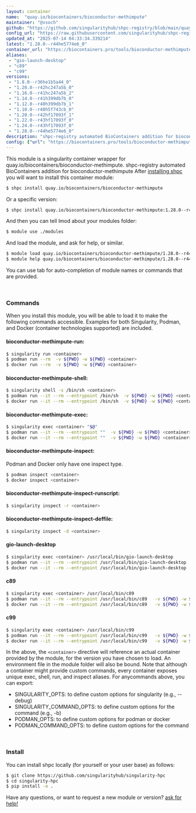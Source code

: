 ```yaml
---
layout: container
name:  "quay.io/biocontainers/bioconductor-methimpute"
maintainer: "@vsoch"
github: "https://github.com/singularityhub/shpc-registry/blob/main/quay.io/biocontainers/bioconductor-methimpute/container.yaml"
config_url: "https://raw.githubusercontent.com/singularityhub/shpc-registry/main/quay.io/biocontainers/bioconductor-methimpute/container.yaml"
updated_at: "2025-07-14 04:33:34.339214"
latest: "1.28.0--r44he5774e6_0"
container_url: "https://biocontainers.pro/tools/bioconductor-methimpute"
aliases:
 - "gio-launch-desktop"
 - "c89"
 - "c99"
versions:
 - "1.8.0--r36he1b5a44_0"
 - "1.20.0--r42hc247a5b_0"
 - "1.16.0--r41hc247a5b_2"
 - "1.14.0--r41h399db7b_0"
 - "1.12.0--r40h399db7b_1"
 - "1.10.0--r40h5f743cb_0"
 - "1.20.0--r42hf17093f_1"
 - "1.22.0--r43hf17093f_0"
 - "1.24.0--r43hf17093f_0"
 - "1.28.0--r44he5774e6_0"
description: "shpc-registry automated BioContainers addition for bioconductor-methimpute"
config: {"url": "https://biocontainers.pro/tools/bioconductor-methimpute", "maintainer": "@vsoch", "description": "shpc-registry automated BioContainers addition for bioconductor-methimpute", "latest": {"1.28.0--r44he5774e6_0": "sha256:916fb9379550a3f35a797efba6431ffaa3ab8e1bc73944ee555e671bc06a157e"}, "tags": {"1.8.0--r36he1b5a44_0": "sha256:f366f4b6ce53b45b7222b56fc5bdedfd3b399fe5e2c0d080de5f3712b55cf38e", "1.20.0--r42hc247a5b_0": "sha256:157fca3dedc6cb6cece4249135eb8745c8b8f3ad663aa927999280fda91c2b0d", "1.16.0--r41hc247a5b_2": "sha256:4d8bcb2e71163ca5429a2292c36a3cdcb1641a7b03d1d436456e439297b24612", "1.14.0--r41h399db7b_0": "sha256:f365a55744ce5672b5f6c5f79aeabdd0cb1ae77bba410a48a14da06fa3919dea", "1.12.0--r40h399db7b_1": "sha256:139bb3dd5514932304c5f5dca53aa25f47d4475561bb39abaee81392099ea30b", "1.10.0--r40h5f743cb_0": "sha256:ee061cf360ba05307df9b2cc746c0fdc4f460e506dcbee41966c4bdd6c53e393", "1.20.0--r42hf17093f_1": "sha256:b079e2aa9107ee48fcabe9bc8ac2da8d225cf3bdebebf5b28635f8cca4a1d24f", "1.22.0--r43hf17093f_0": "sha256:dd4bfbe10054a5b8d8cb89fa275299a04235e232e65fca6c0794bf03a7b4faa8", "1.24.0--r43hf17093f_0": "sha256:c1462c2c3164b36b45a55685709aec5012997d58ff9d2e501cc205a01cedbb8e", "1.28.0--r44he5774e6_0": "sha256:916fb9379550a3f35a797efba6431ffaa3ab8e1bc73944ee555e671bc06a157e"}, "docker": "quay.io/biocontainers/bioconductor-methimpute", "aliases": {"gio-launch-desktop": "/usr/local/bin/gio-launch-desktop", "c89": "/usr/local/bin/c89", "c99": "/usr/local/bin/c99"}}
---
```


This module is a singularity container wrapper for quay.io/biocontainers/bioconductor-methimpute.
shpc-registry automated BioContainers addition for bioconductor-methimpute
After [installing shpc](#install) you will want to install this container module:


```bash
$ shpc install quay.io/biocontainers/bioconductor-methimpute
```

Or a specific version:

```bash
$ shpc install quay.io/biocontainers/bioconductor-methimpute:1.28.0--r44he5774e6_0
```

And then you can tell lmod about your modules folder:

```bash
$ module use ./modules
```

And load the module, and ask for help, or similar.

```bash
$ module load quay.io/biocontainers/bioconductor-methimpute/1.28.0--r44he5774e6_0
$ module help quay.io/biocontainers/bioconductor-methimpute/1.28.0--r44he5774e6_0
```

You can use tab for auto-completion of module names or commands that are provided.

<br>

### Commands

When you install this module, you will be able to load it to make the following commands accessible.
Examples for both Singularity, Podman, and Docker (container technologies supported) are included.

#### bioconductor-methimpute-run:

```bash
$ singularity run <container>
$ podman run --rm  -v ${PWD} -w ${PWD} <container>
$ docker run --rm  -v ${PWD} -w ${PWD} <container>
```

#### bioconductor-methimpute-shell:

```bash
$ singularity shell -s /bin/sh <container>
$ podman run --it --rm --entrypoint /bin/sh  -v ${PWD} -w ${PWD} <container>
$ docker run --it --rm --entrypoint /bin/sh  -v ${PWD} -w ${PWD} <container>
```

#### bioconductor-methimpute-exec:

```bash
$ singularity exec <container> "$@"
$ podman run --it --rm --entrypoint ""  -v ${PWD} -w ${PWD} <container> "$@"
$ docker run --it --rm --entrypoint ""  -v ${PWD} -w ${PWD} <container> "$@"
```

#### bioconductor-methimpute-inspect:

Podman and Docker only have one inspect type.

```bash
$ podman inspect <container>
$ docker inspect <container>
```

#### bioconductor-methimpute-inspect-runscript:

```bash
$ singularity inspect -r <container>
```

#### bioconductor-methimpute-inspect-deffile:

```bash
$ singularity inspect -d <container>
```


#### gio-launch-desktop

```bash
$ singularity exec <container> /usr/local/bin/gio-launch-desktop
$ podman run --it --rm --entrypoint /usr/local/bin/gio-launch-desktop   -v ${PWD} -w ${PWD} <container> -c " $@"
$ docker run --it --rm --entrypoint /usr/local/bin/gio-launch-desktop   -v ${PWD} -w ${PWD} <container> -c " $@"
```


#### c89

```bash
$ singularity exec <container> /usr/local/bin/c89
$ podman run --it --rm --entrypoint /usr/local/bin/c89   -v ${PWD} -w ${PWD} <container> -c " $@"
$ docker run --it --rm --entrypoint /usr/local/bin/c89   -v ${PWD} -w ${PWD} <container> -c " $@"
```


#### c99

```bash
$ singularity exec <container> /usr/local/bin/c99
$ podman run --it --rm --entrypoint /usr/local/bin/c99   -v ${PWD} -w ${PWD} <container> -c " $@"
$ docker run --it --rm --entrypoint /usr/local/bin/c99   -v ${PWD} -w ${PWD} <container> -c " $@"
```



In the above, the `<container>` directive will reference an actual container provided
by the module, for the version you have chosen to load. An environment file in the
module folder will also be bound. Note that although a container
might provide custom commands, every container exposes unique exec, shell, run, and
inspect aliases. For anycommands above, you can export:

 - SINGULARITY_OPTS: to define custom options for singularity (e.g., --debug)
 - SINGULARITY_COMMAND_OPTS: to define custom options for the command (e.g., -b)
 - PODMAN_OPTS: to define custom options for podman or docker
 - PODMAN_COMMAND_OPTS: to define custom options for the command

<br>

### Install

You can install shpc locally (for yourself or your user base) as follows:

```bash
$ git clone https://github.com/singularityhub/singularity-hpc
$ cd singularity-hpc
$ pip install -e .
```

Have any questions, or want to request a new module or version? [ask for help!](https://github.com/singularityhub/singularity-hpc/issues)